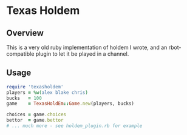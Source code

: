 # Texas Holdem

## Overview

This is a very old ruby implementation of holdem I wrote, and an rbot-compatible
plugin to let it be played in a channel.

## Usage

```ruby
require 'texasholdem'
players = %w(alex blake chris)
bucks   = 100
game    = TexasHoldEm::Game.new(players, bucks)

choices = game.choices
bettor  = game.bettor
# ... much more - see holdem_plugin.rb for example
```
